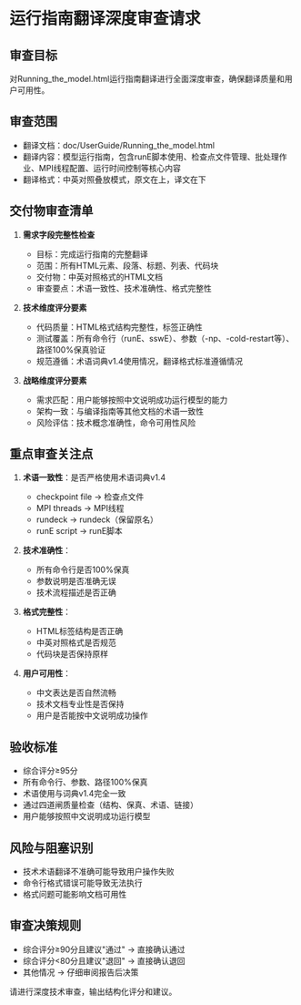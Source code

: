# 运行指南翻译深度审查请求

## 审查目标
对Running_the_model.html运行指南翻译进行全面深度审查，确保翻译质量和用户可用性。

## 审查范围
- 翻译文档：doc/UserGuide/Running_the_model.html
- 翻译内容：模型运行指南，包含runE脚本使用、检查点文件管理、批处理作业、MPI线程配置、运行时间控制等核心内容
- 翻译格式：中英对照叠放模式，原文在上，译文在下

## 交付物审查清单
1. **需求字段完整性检查**
   - 目标：完成运行指南的完整翻译
   - 范围：所有HTML元素、段落、标题、列表、代码块
   - 交付物：中英对照格式的HTML文档
   - 审查要点：术语一致性、技术准确性、格式完整性

2. **技术维度评分要素**
   - 代码质量：HTML格式结构完整性，标签正确性
   - 测试覆盖：所有命令行（runE、sswE）、参数（-np、-cold-restart等）、路径100%保真验证
   - 规范遵循：术语词典v1.4使用情况，翻译格式标准遵循情况

3. **战略维度评分要素**
   - 需求匹配：用户能够按照中文说明成功运行模型的能力
   - 架构一致：与编译指南等其他文档的术语一致性
   - 风险评估：技术概念准确性，命令可用性风险

## 重点审查关注点
1. **术语一致性**：是否严格使用术语词典v1.4
   - checkpoint file → 检查点文件
   - MPI threads → MPI线程
   - rundeck → rundeck（保留原名）
   - runE script → runE脚本

2. **技术准确性**：
   - 所有命令行是否100%保真
   - 参数说明是否准确无误
   - 技术流程描述是否正确

3. **格式完整性**：
   - HTML标签结构是否正确
   - 中英对照格式是否规范
   - 代码块是否保持原样

4. **用户可用性**：
   - 中文表达是否自然流畅
   - 技术文档专业性是否保持
   - 用户是否能按中文说明成功操作

## 验收标准
- 综合评分≥95分
- 所有命令行、参数、路径100%保真
- 术语使用与词典v1.4完全一致
- 通过四道闸质量检查（结构、保真、术语、链接）
- 用户能够按照中文说明成功运行模型

## 风险与阻塞识别
- 技术术语翻译不准确可能导致用户操作失败
- 命令行格式错误可能导致无法执行
- 格式问题可能影响文档可用性

## 审查决策规则
- 综合评分≥90分且建议"通过" → 直接确认通过
- 综合评分<80分且建议"退回" → 直接确认退回
- 其他情况 → 仔细审阅报告后决策

请进行深度技术审查，输出结构化评分和建议。